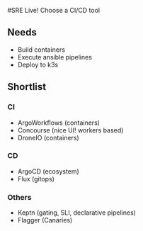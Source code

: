 #SRE Live! Choose a CI/CD tool

## Needs
* Build containers
* Execute ansible pipelines
* Deploy to k3s

## Shortlist
### CI
* ArgoWorkflows (containers)
* Concourse (nice UI! workers based)
* DroneIO (containers)
### CD
* ArgoCD (ecosystem)
* Flux (gitops)
### Others
* Keptn (gating, SLI, declarative pipelines)
* Flagger (Canaries)


